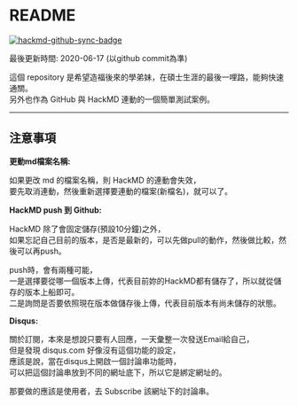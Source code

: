 # README

[![hackmd-github-sync-badge](https://hackmd.io/c7-IhrgyQ6mp_DWj_NUV7Q/badge)](https://hackmd.io/c7-IhrgyQ6mp_DWj_NUV7Q)

最後更新時間: 2020-06-17 (以github commit為準)

這個 repository 是希望造福後來的學弟妹，在碩士生涯的最後一哩路，能夠快速通關。  
另外也作為 GitHub 與 HackMD 連動的一個簡單測試案例。

---

## 注意事項

**更動md檔案名稱:**

如果更改 md 的檔案名稱，則 HackMD 的連動會失效，  
要先取消連動，然後重新選擇要連動的檔案(新檔名)，就可以了。

**HackMD push 到 Github:**

HackMD 除了會固定儲存(預設10分鐘)之外，  
如果忘記自己目前的版本，是否是最新的，可以先做pull的動作，然後做比較，然後可以再push。

push時，會有兩種可能，  
一是選擇要從哪一個版本上傳，代表目前妳的HackMD都有儲存了，所以就從儲存的版本上船即可。  
二是詢問是否要依照現在版本做儲存後上傳，代表目前版本有尚未儲存的狀態。

**Disqus:**

關於訂閱，本來是想說只要有人回應，一天彙整一次發送Email給自己，  
但是發現 disqus.com 好像沒有這個功能的設定，  
應該是說，當在disqus上開啟一個討論串功能時，  
可以把這個討論串放到不同的網址底下，所以它是綁定網址的。  

那要做的應該是使用者，去 Subscribe 該網址下的討論串。
